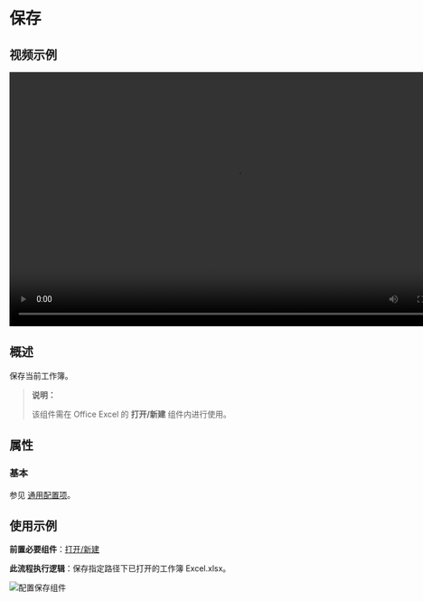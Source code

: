 # 保存

## 视频示例

<video controls height='450px' width='800px' src="https://encooacademy.oss-cn-shanghai.aliyuncs.com/activity/Save.mp4"></video>

## 概述

保存当前工作簿。

> **说明：**
>
> 该组件需在 Office Excel 的 **打开/新建** 组件内进行使用。

## 属性

### 基本

参见 [通用配置项](../Appendix/CommonConfigurationItems.md)。

## 使用示例

**前置必要组件**：[打开/新建](../OfficeExcel/OpenExcel.md)

**此流程执行逻辑**：保存指定路径下已打开的工作簿 Excel.xlsx。

![配置保存组件](https://docimages.blob.core.chinacloudapi.cn/images/Activities/save.png)
